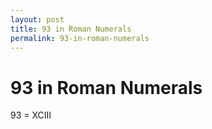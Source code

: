 ```yaml
---
layout: post
title: 93 in Roman Numerals
permalink: 93-in-roman-numerals
---
```


# 93 in Roman Numerals

93 = XCIII
